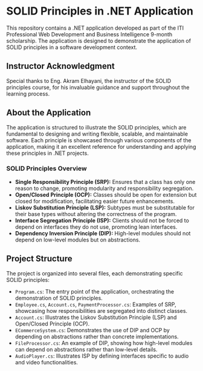 # SOLID Principles in .NET Application

This repository contains a .NET application developed as part of the ITI Professional Web Development and Business Intelligence 9-month scholarship. The application is designed to demonstrate the application of SOLID principles in a software development context.

## Instructor Acknowledgment

Special thanks to Eng. Akram Elhayani, the instructor of the SOLID principles course, for his invaluable guidance and support throughout the learning process.

## About the Application

The application is structured to illustrate the SOLID principles, which are fundamental to designing and writing flexible, scalable, and maintainable software. Each principle is showcased through various components of the application, making it an excellent reference for understanding and applying these principles in .NET projects.

### SOLID Principles Overview

- **Single Responsibility Principle (SRP):** Ensures that a class has only one reason to change, promoting modularity and responsibility segregation.
- **Open/Closed Principle (OCP):** Classes should be open for extension but closed for modification, facilitating easier future enhancements.
- **Liskov Substitution Principle (LSP):** Subtypes must be substitutable for their base types without altering the correctness of the program.
- **Interface Segregation Principle (ISP):** Clients should not be forced to depend on interfaces they do not use, promoting lean interfaces.
- **Dependency Inversion Principle (DIP):** High-level modules should not depend on low-level modules but on abstractions.

## Project Structure

The project is organized into several files, each demonstrating specific SOLID principles:

- `Program.cs`: The entry point of the application, orchestrating the demonstration of SOLID principles.
- `Employee.cs`, `Account.cs`, `PaymentProcessor.cs`: Examples of SRP, showcasing how responsibilities are segregated into distinct classes.
- `Account.cs`: Illustrates the Liskov Substitution Principle (LSP) and Open/Closed Principle (OCP). 
- `ECommerceSystem.cs`: Demonstrates the use of DIP and OCP by depending on abstractions rather than concrete implementations.
- `FileProcessor.cs`: An example of DIP, showing how high-level modules can depend on abstractions rather than low-level details.
- `AudioPlayer.cs`: Illustrates ISP by defining interfaces specific to audio and video functionalities.


